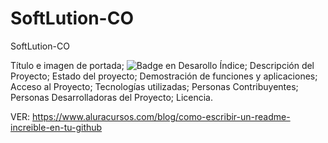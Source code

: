 # SoftLution-CO
SoftLution-CO

Título e imagen de portada;
![Badge en Desarollo](https://img.shields.io/badge/STATUS-EN%20DESAROLLO-green)
Índice;
Descripción del Proyecto;
Estado del proyecto;
Demostración de funciones y aplicaciones;
Acceso al Proyecto;
Tecnologías utilizadas;
Personas Contribuyentes;
Personas Desarrolladoras del Proyecto;
Licencia.

VER: https://www.aluracursos.com/blog/como-escribir-un-readme-increible-en-tu-github
